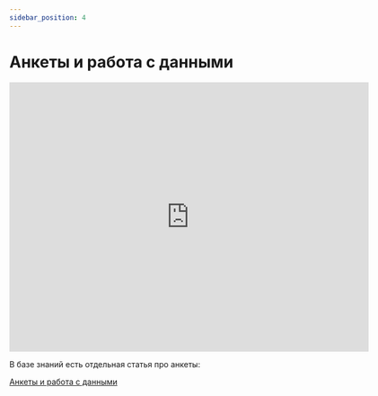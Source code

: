 ```yaml
---
sidebar_position: 4
---
```


# Анкеты и работа с данными

<iframe
    width="640"
    height="480"
    src="https://www.youtube.com/embed/PzYoCWiRfvk"
    frameborder="0"
    allow="autoplay; encrypted-media"
    allowfullscreen
>
</iframe>

В базе знаний есть отдельная статья про анкеты:

[Анкеты и работа с данными](/docs/subscribers/subscriber-data/data-groups.md)